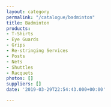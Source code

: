 ```yaml
---
layout: category
permalink: "/catalogue/badminton"
title: Badminton
products:
- T-Shirts
- Eye Guards
- Grips
- Re-stringing Services
- Posts
- Nets
- Shuttles
- Racquets
photos: []
suppliers: []
date: '2019-03-29T22:54:43.000+00:00'

---
```

